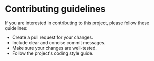 # Contributing guidelines

If you are interested in contributing to this project, please follow these guidelines:

* Create a pull request for your changes.
* Include clear and concise commit messages.
* Make sure your changes are well-tested.
* Follow the project's coding style guide.
